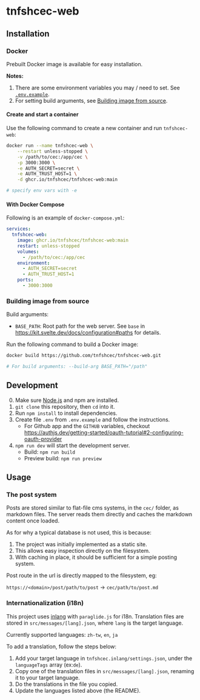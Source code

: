 # tnfshcec-web

## Installation

### Docker

Prebuilt Docker image is available for easy installation.

__Notes:__
1. There are some environment variables you may / need to set. See [`.env.example`](https://github.com/tnfshcec/tnfshcec-web/blob/main/.env.example).
2. For setting build arguments, see [Building image from source](#building-image-from-source).

#### Create and start a container
Use the following command to create a new container and run `tnfshcec-web`:
```sh
docker run --name tnfshcec-web \
    --restart unless-stopped \
    -v /path/to/cec:/app/cec \
    -p 3000:3000 \
    -e AUTH_SECRET=secret \
    -e AUTH_TRUST_HOST=1 \
    -d ghcr.io/tnfshcec/tnfshcec-web:main

# specify env vars with -e
```

#### With Docker Compose
Following is an example of `docker-compose.yml`:
```yml
services:
  tnfshcec-web:
    image: ghcr.io/tnfshcec/tnfshcec-web:main
    restart: unless-stopped
    volumes:
      - /path/to/cec:/app/cec
    environment:
      - AUTH_SECRET=secret
      - AUTH_TRUST_HOST=1
    ports:
      - 3000:3000
```

### Building image from source

Build arguments:
- `BASE_PATH`: Root path for the web server. See `base` in https://kit.svelte.dev/docs/configuration#paths for details.

Run the following command to build a Docker image:
```sh
docker build https://github.com/tnfshcec/tnfshcec-web.git

# For build arguments: --build-arg BASE_PATH="/path"
```

## Development

0. Make sure [Node.js](https://nodejs.org) and npm are installed.
1. `git clone` this repository, then `cd` into it.
2. Run `npm install` to install dependencies.
3. Create file `.env` from `.env.example` and follow the instructions.
   - For Github app and the `GITHUB` variables, checkout https://authjs.dev/getting-started/oauth-tutorial#2-configuring-oauth-provider
4. `npm run dev` will start the development server.
   - Build: `npm run build`
   - Preview build: `npm run preview`

## Usage

### The post system

Posts are stored similar to flat-file cms systems, in the `cec/` folder, as markdown files.
The server reads them directly and caches the markdown content once loaded.

As for why a typical database is not used, this is because:
1. The project was initially implemented as a static site.
2. This allows easy inspection directly on the filesystem.
3. With caching in place, it should be sufficient for a simple posting system.

Post route in the url is directly mapped to the filesystem, eg:

`https://<domain>/post/path/to/post` -> `cec/path/to/post.md`

### Internationalization (i18n)

This project uses [inlang](https://inlang.com/) with `paraglide.js` for i18n.
Translation files are stored in `src/messages/[lang].json`, where `lang` is the target language.

Currently supported languages: `zh-tw`, `en`, `ja`

To add a translation, follow the steps below:
1. Add your target language in `tnfshcec.inlang/settings.json`, under the `languageTags` array (ex:`de`).
2. Copy one of the translation files in `src/messages/[lang].json`, renaming it to your target language.
3. Do the translations in the file you copied.
4. Update the languages listed above (the README).
